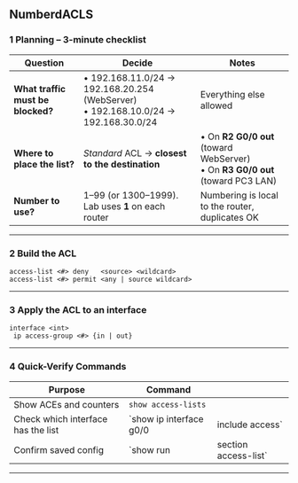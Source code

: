 ## NumberdACLS

### 1  Planning – 3-minute checklist

| Question                          | Decide                                                                                 | Notes                                                                             |
| --------------------------------- | -------------------------------------------------------------------------------------- | --------------------------------------------------------------------------------- |
| **What traffic must be blocked?** | • 192.168.11.0/24 → 192.168.20.254 (WebServer) <br>• 192.168.10.0/24 → 192.168.30.0/24 | Everything else allowed                                                           |
| **Where to place the list?**      | *Standard* ACL → **closest to the destination**                                        | • On **R2 G0/0 out** (toward WebServer) <br>• On **R3 G0/0 out** (toward PC3 LAN) |
| **Number to use?**                | 1–99 (or 1300–1999). Lab uses **1** on each router                                     | Numbering is local to the router, duplicates OK                                   |

---

### 2  Build the ACL

```text
access-list <#> deny   <source> <wildcard>
access-list <#> permit <any | source wildcard>
```

---

### 3  Apply the ACL to an interface

```text
interface <int>
 ip access-group <#> {in | out}
```

---

### 4  Quick-Verify Commands

| Purpose                            | Command                  |                       |
| ---------------------------------- | ------------------------ | --------------------- |
| Show ACEs and counters             | `show access-lists`      |                       |
| Check which interface has the list | \`show ip interface g0/0 | include access\`      |
| Confirm saved config               | \`show run               | section access-list\` |

---

